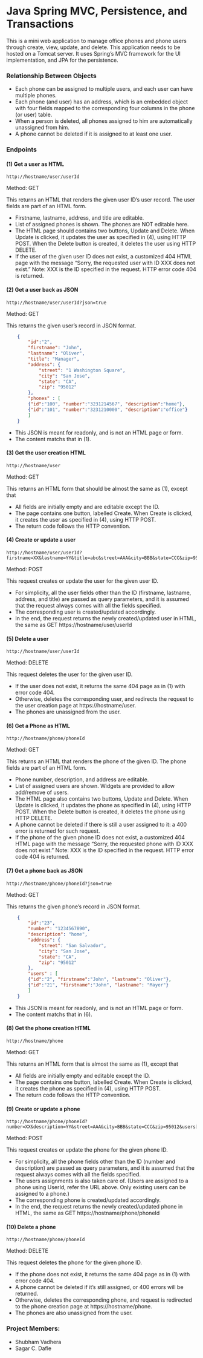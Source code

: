 # Java Spring MVC, Persistence, and Transactions

This is a mini web application to manage office phones and phone users through create, view, update, and delete. This application needs to be hosted on a Tomcat server. It uses Spring’s MVC framework for the UI implementation, and JPA for the persistence.


### Relationship Between Objects
* Each phone can be assigned to multiple users, and each user can have multiple phones. 
* Each phone (and user) has an address, which is an embedded object with four fields mapped to the corresponding four columns in the phone (or user) table.
* When a person is deleted, all phones assigned to him are automatically unassigned from him.
* A phone cannot be deleted if it is assigned to at least one user.

### Endpoints
#### (1) Get a user as HTML
```url
http://hostname/user/userId 
```

Method: GET

This returns an HTML that renders the given user ID’s user record. The user fields are part of an HTML form.
* Firstname, lastname, address, and title are editable. 
* List of assigned phones is shown. The phones are NOT editable here. 
* The HTML page should contains two buttons, Update and Delete. When Update is clicked, it updates the user as specified in (4), using HTTP POST. When the Delete button is created, it deletes the user using HTTP DELETE.
* If the user of the given user ID does not exist, a customized 404 HTML page with the message “Sorry, the requested user with ID XXX does not exist.” Note: XXX is the ID specified in the request. HTTP error code 404 is returned.

#### (2) Get a user back as JSON
```url
http://hostname/user/userId?json=true 
```
Method: GET

This returns the given user’s record in JSON format. 
```json
	{
		"id":"2",
		"firstname": "John",
		"lastname": "Oliver",
		"title": "Manager",
		"address": {
			"street": "1 Washington Square",
			"city": "San Jose",
			"state": "CA",
			"zip": "95012"
		},
		"phones" : [
		{"id":"100", "number":"3231214567", "description":"home"},
		{"id":"101", "number":"3231210000", "description":"office"}
		]
	}
```
* This JSON is meant for readonly, and is not an HTML page or form. 
* The content matchs that in (1).

#### (3) Get the user creation HTML
```url
http://hostname/user 
```

Method: GET

This returns an HTML form that should be almost the same as (1), except that 
* All fields are initially empty and are editable except the ID.
* The page contains one button, labelled Create. When Create is clicked, it creates the user as specified in (4), using HTTP POST. 
* The return code follows the HTTP convention.

#### (4) Create or update a user
```url
http://hostname/user/userId?firstname=XX&lastname=YY&title=abc&street=AAA&city=BBB&state=CCC&zip=95012
```

Method: POST

This request creates or update the user for the given user ID. 
* For simplicity, all the user fields other than the ID (firstname, lastname, address, and title) are passed as query parameters, and it is assumed that the request always comes with all the fields specified. 
* The corresponding user is created/updated accordingly. 
* In the end, the request returns the newly created/updated user in HTML, the same as GET https://hostname/user/userId 

#### (5) Delete a user
```url
http://hostname/user/userId
```
Method: DELETE

This request deletes the user for the given user ID. 
* If the user does not exist, it returns the same 404 page as in (1) with error code 404.
* Otherwise, deletes the corresponding user, and redirects the request to the user creation page at https://hostname/user.  
* The phones are unassigned from the user.

#### (6) Get a Phone as HTML
```url
http://hostname/phone/phoneId 
```
Method: GET

This returns an HTML that renders the phone of the given ID. The phone fields are part of an HTML form.
* Phone number, description, and address are editable. 
* List of assigned users are shown. Widgets are provided to allow add/remove of users.
* The HTML page also contains two buttons, Update and Delete. When Update is clicked, it updates the phone as specified in (4), using HTTP POST. When the Delete button is created, it deletes the phone using HTTP DELETE.
* A phone cannot be deleted if there is still a user assigned to it: a 400 error is returned for such request. 
* If the phone of the given phone ID does not exist, a customized 404 HTML page with the message “Sorry, the requested phone with ID XXX does not exist.” Note: XXX is the ID specified in the request. HTTP error code 404 is returned.

#### (7) Get a phone back as JSON
```url
http://hostname/phone/phoneId?json=true
```
Method: GET

This returns the given phone’s record in JSON format.
```json
	{
		"id":"23",
		"number": "1234567890",
		"description": "home",
		"address": {
			"street": "San Salvador",
			"city": "San Jose",
			"state": "CA",
			"zip": "95012"
		},
		"users" : [
		{"id":"2", "firstname":"John", "lastname": "Oliver"},
		{"id":"21", "firstname":"John", "lastname": "Mayer"}
		]
	}
```
* This JSON is meant for readonly, and is not an HTML page or form. 
* The content matchs that in (6).  

#### (8) Get the phone creation HTML
```url
http://hostname/phone 
```

Method: GET

This returns an HTML form that is almost the same as (1), except that 
* All fields are initially empty and editable except the ID.
* The page contains one button, labelled Create. When Create is clicked, it creates the phone as specified in (4), using HTTP POST. 
* The return code follows the HTTP convention.

#### (9) Create or update a phone
```url
http://hostname/phone/phoneId?number=XX&description=YY&street=AAA&city=BBB&state=CCC&zip=95012&users[]=id1&users[]=id2
```
Method: POST

This request creates or update the phone for the given phone ID. 
* For simplicity, all the phone fields other than the ID (number and description) are passed as query parameters, and it is assumed that the request always comes with all the fields specified. 
* The users assignments is also taken care of. (Users are assigned to a phone using UserId, refer the URL above. Only existing users can be assigned to a phone.)
* The corresponding phone is created/updated accordingly. 
* In the end, the request returns the newly created/updated phone in HTML, the same as GET https://hostname/phone/phoneId 

#### (10) Delete a phone
```url
http://hostname/phone/phoneId
```
Method: DELETE

This request deletes the phone for the given phone ID. 
* If the phone does not exist, it returns the same 404 page as in (1) with error code 404.
* A phone cannot be deleted if it’s still assigned, or 400 errors will be returned.
* Otherwise, deletes the corresponding phone, and request is redirected to the phone creation page at https://hostname/phone.  
* The phones are also unassigned from the user.

### Project Members:
* Shubham Vadhera
* Sagar C. Dafle
